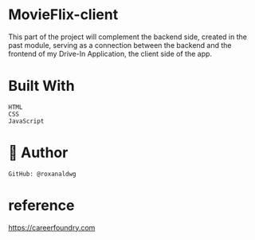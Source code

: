 # MovieFlix-client

This part of the project will complement the backend side, created in the past module, serving as a connection between the backend and the frontend of my Drive-In Application, the client side of the app.

# Built With

    HTML
    CSS
    JavaScript

# 👤 Author

    GitHub: @roxanaldwg

# reference
https://careerfoundry.com

